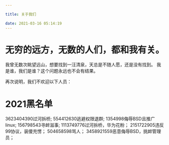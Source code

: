 ```yaml
---

title: 关于我们

date: 2021-03-16 05:14:19
---
```


#   无穷的远方，无数的人们，都和我有关。


我曾无数次眺望远山，想要找到一汪清泉，天总是不随人愿，还是没有找到。
我是谁，我们是谁？这个问题永远也不会有结果。

再次说明，我们不欢迎以下人员：

#   2021黑名单
3623404390过河拆桥;
554412630逃避权限退群;
1354998侮辱BSD且推广linux;
156798543寻衅滋事;
1113749776过河拆桥，华为花粉；
2151722905违反99协议，装傻充愣；
504658598骂人；
3458921559恶意侮辱BSD，挑衅管理员；

